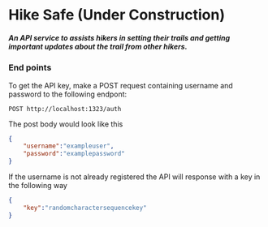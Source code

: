 # Hike Safe (Under Construction)
##### An API service to assists hikers in setting their trails and getting important updates about the trail from other hikers.

### End points
To get the API key, make a POST request containing username and password to the following endpont:

```
POST http://localhost:1323/auth
```
The post body would look like this

```JSON
{
    "username":"exampleuser",
    "password":"examplepassword"
}

```

If the username is not already registered the API will response with a key in the following way

```JSON
{
    "key":"randomcharactersequencekey"
}
```

